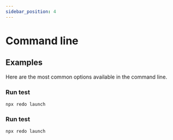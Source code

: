 ```yaml
---
sidebar_position: 4
---
```


# Command line

## Examples

Here are the most common options available in the command line.

### Run test

```
npx redo launch
```

### Run test

```
npx redo launch
```
